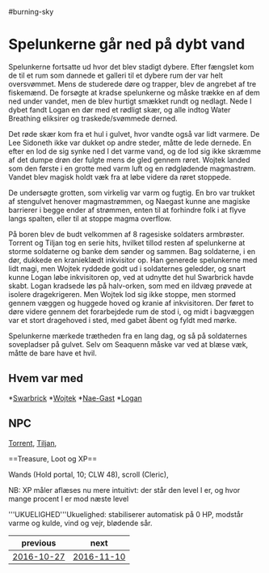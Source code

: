 #burning-sky

# Spelunkerne går ned på dybt vand 

Spelunkerne fortsatte ud hvor det blev stadigt dybere. Efter fængslet kom de til et rum som dannede et galleri til et dybere rum der var helt oversvømmet. Mens de studerede døre og trapper, blev de angrebet af tre fiskemænd. De forsøgte at kradse spelunkerne og måske trække en af dem ned under vandet, men de blev hurtigt smækket rundt og nedlagt. Nede I dybet fandt Logan en dør med et rødligt skær, og alle indtog Water Breathing eliksirer og traskede/svømmede derned. 

Det røde skær kom fra et hul i gulvet, hvor vandte også var lidt varmere. De Lee Sidoneth ikke var dukket op andre steder, måtte de lede dernede. En efter en lod de sig synke ned I det varme vand, og de lod sig ikke skræmme af det dumpe drøn der fulgte mens de gled gennem røret. Wojtek landed som den første i en grotte med varm luft og en rødglødende magmastrøm. Vandet blev magisk holdt væk fra at løbe videre da røret stoppede. 

De undersøgte grotten, som virkelig var varm og fugtig. En bro var trukket af stengulvet henover magmastrømmen, og Naegast kunne ane magiske barrierer i begge ender af strømmen, enten til at forhindre folk i at flyve langs spalten, eller til at stoppe magma overflow.

På boren blev de budt velkommen af 8 ragesiske soldaters armbrøster. Torrent og Tiljan tog en serie hits, hvilket tillod resten af spelunkerne at storme soldaterne og banke dem sønder og sammen. Bag soldaterne, i en dør, dukkede en kranieklædt inkvisitor op. Han generede spelunkerne med lidt magi, men Wojtek ryddede godt ud i soldaternes geledder, og snart kunne Logan løbe inkvisitoren op, ved at udnytte det hul Swarbrick havde skabt. Logan kradsede løs på halv-orken, som med en ildvæg prøvede at isolere dragekrigeren. Men Wojtek lod sig ikke stoppe, men stormed gennem væggen og huggede hoved og kranie af inkvisitoren. Der føret to døre videre gennem det forarbejdede rum de stod i, og midt i bagvæggen var et stort dragehoved i sted, med gabet åbent og fyldt med mørke.

Spelunkerne mærkede trætheden fra en lang dag, og så på soldaternes sovepladser på gulvet. Selv om Seaquenn måske var ved at blæse væk, måtte de bare have et hvil. 

## Hvem var med

*[Swarbrick](./Swarbrick%20Everwood.md)
*[Wojtek](./Wojtek.md)
*[Nae-Gast](./Nae-Gast%20Oldknist.md)
*[Logan](./Logan.md)

## NPC
[Torrent](./Torrent.md), [Tiljan](./Tiljan.md),

==Treasure, Loot og XP==

Wands (Hold portal, 10; CLW 48), scroll (Cleric), 




NB: XP måler aflæses nu mere intuitivt: der står den level I er, og hvor mange procent I er mod næste level



'''UKUELIGHED'''Ukuelighed: stabiliserer automatisk på 0 HP, modstår varme og kulde, vind og vejr, blødende sår.

| previous | next |
| --- | --- |
| [2016-10-27](./2016-10-27.md) | [2016-11-10](./2016-11-10.md) |
